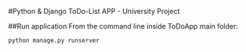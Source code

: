 #Python & Django ToDo-List APP - University Project

##Run application
From the command line inside ToDoApp main folder:

<code>python manage.py runserver</code>
